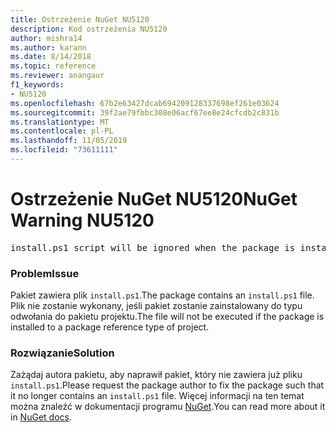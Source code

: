 ```yaml
---
title: Ostrzeżenie NuGet NU5120
description: Kod ostrzeżenia NU5120
author: mishra14
ms.author: karann
ms.date: 8/14/2018
ms.topic: reference
ms.reviewer: anangaur
f1_keywords:
- NU5120
ms.openlocfilehash: 67b2e63427dcab694209128337698ef261e03624
ms.sourcegitcommit: 39f2ae79fbbc308e06acf67ee8e24cfcdb2c831b
ms.translationtype: MT
ms.contentlocale: pl-PL
ms.lasthandoff: 11/05/2019
ms.locfileid: "73611111"
---
```

# <a name="nuget-warning-nu5120"></a><span data-ttu-id="41a24-103">Ostrzeżenie NuGet NU5120</span><span class="sxs-lookup"><span data-stu-id="41a24-103">NuGet Warning NU5120</span></span>
<pre>install.ps1 script will be ignored when the package is installed after the migration.</pre>

### <a name="issue"></a><span data-ttu-id="41a24-104">Problem</span><span class="sxs-lookup"><span data-stu-id="41a24-104">Issue</span></span>

<span data-ttu-id="41a24-105">Pakiet zawiera plik `install.ps1`.</span><span class="sxs-lookup"><span data-stu-id="41a24-105">The package contains an `install.ps1` file.</span></span> <span data-ttu-id="41a24-106">Plik nie zostanie wykonany, jeśli pakiet zostanie zainstalowany do typu odwołania do pakietu projektu.</span><span class="sxs-lookup"><span data-stu-id="41a24-106">The file will not be executed if the package is installed to a package reference type of project.</span></span>


### <a name="solution"></a><span data-ttu-id="41a24-107">Rozwiązanie</span><span class="sxs-lookup"><span data-stu-id="41a24-107">Solution</span></span>

<span data-ttu-id="41a24-108">Zażądaj autora pakietu, aby naprawił pakiet, który nie zawiera już pliku `install.ps1`.</span><span class="sxs-lookup"><span data-stu-id="41a24-108">Please request the package author to fix the package such that it no longer contains an `install.ps1` file.</span></span> <span data-ttu-id="41a24-109">Więcej informacji na ten temat można znaleźć w dokumentacji programu [NuGet](https://docs.microsoft.com/nuget/consume-packages/migrate-packages-config-to-package-reference).</span><span class="sxs-lookup"><span data-stu-id="41a24-109">You can read more about it in [NuGet docs](https://docs.microsoft.com/nuget/consume-packages/migrate-packages-config-to-package-reference).</span></span>

